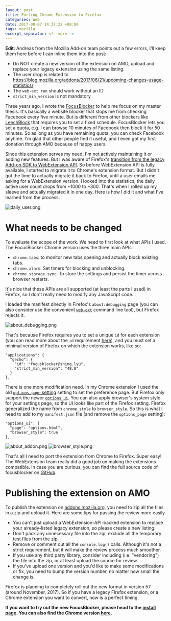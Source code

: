 ```yaml
---
layout: post
title: Porting Chrome Extension to Firefox
categories: Web
date: 2017-08-07 14:37:22 +08:00
tags: mozilla
excerpt_separator: <!--more-->
---
```

__Edit__: Andreas from the Mozilla Add-on team points out a few errors, I'll keep them here before I can inline them into the post:

* Do NOT create a new version of the extension on AMO, upload and replace your legacy extension using the same listing.
* The user drop is related to https://blog.mozilla.org/addons/2017/06/21/upcoming-changes-usage-statistics/
* The `web-ext run` should work without an ID
* `strict_min_version` is not mandatory

Three years ago, I wrote the [FocusBlocker][oldfb] to help me focus on my master thesis. It's basically a website blocker that stops me from checking Facebook every five minute. But is different from other blockers like [LeechBlock][leechblock] that requires you to set a fixed schedule. FocusBlocker lets you set a quota, e.g. I can browse 10 minutes of Facebook then block it for 50 minutes. So as long as you have remaining quota, you can check Facebook anytime. I'm glad that other people find it useful, and I even got my first donation through AMO because of happy users.

Since this extension serves my need, I'm not actively maintaining it or adding new features. But I was aware of Firefox's [transition from the legacy Add-on SDK to WebExtension API][transition]. So before WebExtension API is fully available, I started to migrate it to Chrome's extension format. But I didn't got the time to actually migrate it back to Firefox, until a user emails me asking for a WebExtension version. I looked into the statistics, the daily active user count drops from ~1000 to ~300. That's when I rolled up my sleeve and actually migrated it in one day. Here is how I did it and what I've learned from the process.

<!--more-->

![daily_user.png]({{site_url}}/blog_assets/webext/daily_user.png)

# What needs to be changed
To evaluate the scope of the work. We need to first look at what APIs I used. The FocusBlocker Chrome version uses the three main APIs:

* `chrome.tabs`: to monitor new tabs opening and actually block existing tabs.
* `chrome.alarm`: Set timers for blocking and unblocking.
* `chrome.storage.sync`: To store the settings and persist the timer across browser restarts.

It's nice that these APIs are all supported (at least the parts I used) in Firefox, so I don't really need to modify any JavaScript code.

I loaded the manifest directly in Firefox's `about:debugging` page (you can also consider use the convenient [`web-ext`][web-ext] command line tool), but Firefox rejects it.

![about_debugging.png]({{site_url}}/blog_assets/webext/about_debugging.png)

That's because Firefox requires you to set a unique `id` for each extension (you can read more about the `id` requirement [here][id_req]), and you must set a minimal version of Firefox on which the extension works, like so:

```
"applications": {
  "gecko": {
    "id": "focusblocker@shing.lyu",
    "strict_min_version": "48.0"
  }
},
```

There is one more modification need. In my Chrome extension I used the old [`options_page` setting][options_page] setting to set the preference page. But Firefox only support the newer [`options_ui`][options_ui]. You can also apply browser's system style for your settings page, so the UI looks like part of the Firefox setting. Firefox generalized the name from `chrome_style` to `browser_style`. So this is what I need to add to my `manifest.json` file (and remove the `options_page` setting):

```
"options_ui": {
  "page": "options.html",
  "browser_style": true
},
```


![about_addon.png]({{site_url}}/blog_assets/webext/about_addon.png)
![browser_style.png]({{site_url}}/blog_assets/webext/browser_style.png)

That's all I need to port the extension from Chrome to Firefox. Super easy! The WebExtension team really did a good job on making the extensions compatible. In case you are curious, you can find the full source code of focusblocker on [GitHub][github].

# Publishing the extension on AMO

To publish the extension on [addons.mozilla.org][amo], you need to zip all the files in a zip and upload it. Here are some tips for passing the review more easily. 

* You can't just upload a WebExtension-API-backed extension to replace your already-listed legacy extension, so please create a new listing.
* Don't pack any unnecessary file into the zip, exclude all the temporary test files from the zip.
* Remove or comment out all the `console.log()` calls. Although it's not a strict requirement, but it will make the review process much smoother.
* If you use any third party library, consider including (i.e. "vendoring") the file into the zip, or at least upload the source for review.
* If you've upload one version and you'd like to make some modifications or fix, you need to bump the version number, no matter how small the change is.

Firefox is planning to completely roll out the new format in version 57 (around November, 2017). So if you have a legacy Firefox extension, or a Chrome extension you want to convert, now is a perfect timing.

__If you want to try out the new FocusBlocker, please head to the [install page][amofb]. You can also find the Chrome version [here][chromefb].__

[web-ext]: https://developer.mozilla.org/en-US/Add-ons/WebExtensions/Getting_started_with_web-ext
[id_req]: https://developer.mozilla.org/en-US/Add-ons/WebExtensions/WebExtensions_and_the_Add-on_ID
[options_page]: https://developer.chrome.com/extensions/options
[options_ui]: https://developer.mozilla.org/en-US/Add-ons/WebExtensions/manifest.json/options_ui
[amo]: https://addons.mozilla.org
[oldfb]: https://addons.mozilla.org/en-US/firefox/addon/focusblocker/?src=userprofile
[leechblock]: https://addons.mozilla.org/en-US/firefox/addon/leechblock/
[transition]: https://blog.mozilla.org/addons/2015/08/21/the-future-of-developing-firefox-add-ons/
[github]: https://github.com/shinglyu/focusblocker
[amofb]: https://addons.mozilla.org/en-US/firefox/addon/focusblocker-new/
[chromefb]: https://chrome.google.com/webstore/detail/focusblocker/bejdhniafighghjelnmhhcgongokdhbi?hl=en-US
